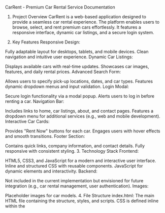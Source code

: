 CarRent - Premium Car Rental Service Documentation
1. Project Overview
CarRent is a web-based application designed to provide a seamless car rental experience. The platform enables users to browse, select, and rent premium cars effortlessly. It features a responsive interface, dynamic car listings, and a secure login system.

2. Key Features
Responsive Design:

Fully adaptable layout for desktops, tablets, and mobile devices.
Clean navigation and intuitive user experience.
Dynamic Car Listings:

Displays available cars with real-time updates.
Showcases car images, features, and daily rental prices.
Advanced Search Form:

Allows users to specify pick-up locations, dates, and car types.
Features dynamic dropdown menus and input validation.
Login Modal:

Secure login functionality via a modal popup.
Alerts users to log in before renting a car.
Navigation Bar:

Includes links to home, car listings, about, and contact pages.
Features a dropdown menu for additional services (e.g., web and mobile development).
Interactive Car Cards:

Provides "Rent Now" buttons for each car.
Engages users with hover effects and smooth transitions.
Footer Section:

Contains quick links, company information, and contact details.
Fully responsive with consistent styling.
3. Technology Stack
Frontend:

HTML5, CSS3, and JavaScript for a modern and interactive user interface.
Inline and structured CSS with reusable components.
JavaScript for dynamic elements and interactivity.
Backend:

Not included in the current implementation but envisioned for future integration (e.g., car rental management, user authentication).
Images:

Placeholder images for car models.
4. File Structure
index.html: The main HTML file containing the structure, styles, and scripts.
CSS is defined inline within the <style> tag for simplicity.
JavaScript functionality is embedded within the <script> tag.
5. User Flow
Home Page:

Users are greeted with a hero section highlighting premium car rentals.
They can search for cars using the advanced search form.
Car Listings:

A dynamic grid displays available cars.
Users can view car details such as price, features, and image.
Login and Rent:

Users must log in via a modal to rent a car.
The system provides visual cues for the login process.
Footer Navigation:

Quick links and contact details guide users to further explore the platform.
6. Responsive Design
Hero Section:
Adjusts heading and text sizes for smaller screens.
Navigation Bar:
Includes a mobile menu toggle for smaller devices.
Car Grid:
Automatically adjusts the number of columns based on screen size.
7. Implementation Details
a. Styling
Custom CSS variables (:root) for colors and consistent theming.
Shadow effects and transitions for interactive elements.
b. JavaScript Functionality
Dynamic Car Population:

Populates the car grid using predefined car data.
Utilizes template literals for rendering car details.
Modal Handling:

Displays the login modal on clicking the "Login" button or "Rent Now."
Hides the modal when clicking outside or on the close button.
Mobile Menu:

Toggles navigation links for mobile users.
Car Renting Simulation:

Alerts users to log in before proceeding with the rental process.
8. Future Enhancements
Backend Integration:

Implement APIs for real-time car availability and rental processing.
Add user authentication and profile management.
Payment Gateway:

Integrate secure payment methods for online car booking.
Enhanced Filtering:

Add filters for price range, seating capacity, and additional car features.
User Registration:

Introduce user registration for account creation and history tracking.
Admin Dashboard:

Enable administrators to manage car listings, bookings, and user accounts.
9. Known Issues
Placeholder images are used for car models; actual images should be loaded.
The dropdown menu for "Services" is unrelated to the current project's scope and can be removed for better alignment.
10. Contact Information
For further assistance or inquiries:

Email: jumabrian3583.com
Phone: +254 743418889
Address: 123 Car Street, City, Country
